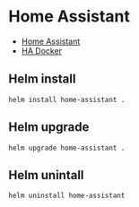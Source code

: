 # Home Assistant
- [Home Assistant](https://www.home-assistant.io)
- [HA Docker](https://hub.docker.com/r/homeassistant/home-assistant)

## Helm install
`helm install home-assistant .`

## Helm upgrade
`helm upgrade home-assistant .`

## Helm unintall
`helm uninstall home-assistant`

